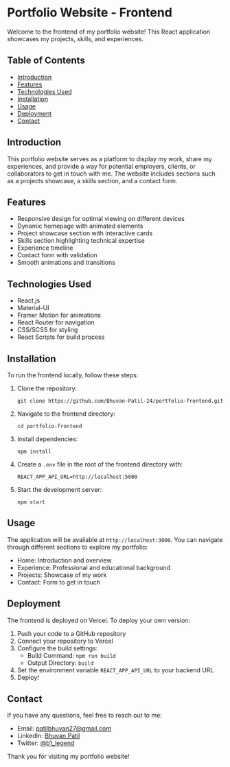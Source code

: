 # Portfolio Website - Frontend

Welcome to the frontend of my portfolio website! This React application showcases my projects, skills, and experiences.

## Table of Contents

- [Introduction](#introduction)
- [Features](#features)
- [Technologies Used](#technologies-used)
- [Installation](#installation)
- [Usage](#usage)
- [Deployment](#deployment)
- [Contact](#contact)

## Introduction

This portfolio website serves as a platform to display my work, share my experiences, and provide a way for potential employers, clients, or collaborators to get in touch with me. The website includes sections such as a projects showcase, a skills section, and a contact form.

## Features

- Responsive design for optimal viewing on different devices
- Dynamic homepage with animated elements
- Project showcase section with interactive cards
- Skills section highlighting technical expertise
- Experience timeline
- Contact form with validation
- Smooth animations and transitions

## Technologies Used

- React.js
- Material-UI
- Framer Motion for animations
- React Router for navigation
- CSS/SCSS for styling
- React Scripts for build process

## Installation

To run the frontend locally, follow these steps:

1. Clone the repository:
   ```
   git clone https://github.com/Bhuvan-Patil-24/portfolio-frontend.git
   ```

2. Navigate to the frontend directory:
   ```
   cd portfolio-frontend
   ```

3. Install dependencies:
   ```
   npm install
   ```

4. Create a `.env` file in the root of the frontend directory with:
   ```
   REACT_APP_API_URL=http://localhost:5000
   ```

5. Start the development server:
   ```
   npm start
   ```

## Usage

The application will be available at `http://localhost:3000`. You can navigate through different sections to explore my portfolio:

- Home: Introduction and overview
- Experience: Professional and educational background
- Projects: Showcase of my work
- Contact: Form to get in touch

## Deployment

The frontend is deployed on Vercel. To deploy your own version:

1. Push your code to a GitHub repository
2. Connect your repository to Vercel
3. Configure the build settings:
   - Build Command: `npm run build`
   - Output Directory: `build`
4. Set the environment variable `REACT_APP_API_URL` to your backend URL
5. Deploy!

## Contact

If you have any questions, feel free to reach out to me:

- Email: [patilbhuvan27@gmail.com](mailto:patilbhuvan27@gmail.com)
- LinkedIn: [Bhuvan Patil](https://www.linkedin.com/in/bhuvan-patil)
- Twitter: [@b1_legend](https://x.com/b1_legend)

Thank you for visiting my portfolio website!
